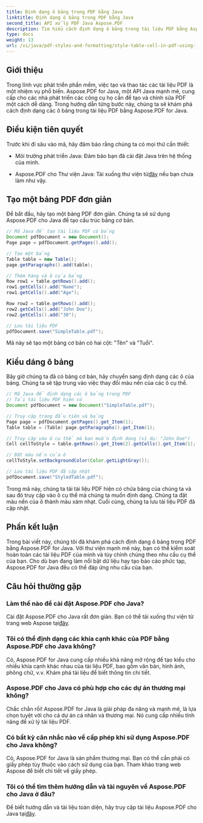 ```yaml
---
title: Định dạng ô bảng trong PDF bằng Java
linktitle: Định dạng ô bảng trong PDF bằng Java
second_title: API xử lý PDF Java Aspose.PDF
description: Tìm hiểu cách định dạng ô bảng trong tài liệu PDF bằng Aspose.PDF cho Java. Nâng cao ứng dụng Java của bạn với hướng dẫn từng bước này về tùy chỉnh PDF.
type: docs
weight: 13
url: /vi/java/pdf-styles-and-formatting/style-table-cell-in-pdf-using-java/
---
```


## Giới thiệu

Trong lĩnh vực phát triển phần mềm, việc tạo và thao tác các tài liệu PDF là một nhiệm vụ phổ biến. Aspose.PDF for Java, một API Java mạnh mẽ, cung cấp cho các nhà phát triển các công cụ họ cần để tạo và chỉnh sửa PDF một cách dễ dàng. Trong hướng dẫn từng bước này, chúng ta sẽ khám phá cách định dạng các ô bảng trong tài liệu PDF bằng Aspose.PDF for Java.

## Điều kiện tiên quyết

Trước khi đi sâu vào mã, hãy đảm bảo rằng chúng ta có mọi thứ cần thiết:

- Môi trường phát triển Java: Đảm bảo bạn đã cài đặt Java trên hệ thống của mình.

-  Aspose.PDF cho Thư viện Java: Tải xuống thư viện từ[đây](https://releases.aspose.com/pdf/java/) nếu bạn chưa làm như vậy.

## Tạo một bảng PDF đơn giản

Để bắt đầu, hãy tạo một bảng PDF đơn giản. Chúng ta sẽ sử dụng Aspose.PDF cho Java để tạo cấu trúc bảng cơ bản.

```java
// Mã Java để tạo tài liệu PDF có bảng
Document pdfDocument = new Document();
Page page = pdfDocument.getPages().add();

// Tạo một bảng
Table table = new Table();
page.getParagraphs().add(table);

// Thêm hàng và ô của bảng
Row row1 = table.getRows().add();
row1.getCells().add("Name");
row1.getCells().add("Age");

Row row2 = table.getRows().add();
row2.getCells().add("John Doe");
row2.getCells().add("30");

// Lưu tài liệu PDF
pdfDocument.save("SimpleTable.pdf");
```

Mã này sẽ tạo một bảng cơ bản có hai cột: "Tên" và "Tuổi".

## Kiểu dáng ô bảng

Bây giờ chúng ta đã có bảng cơ bản, hãy chuyển sang định dạng các ô của bảng. Chúng ta sẽ tập trung vào việc thay đổi màu nền của các ô cụ thể.

```java
// Mã Java để định dạng các ô bảng trong PDF
// Tải tài liệu PDF hiện có
Document pdfDocument = new Document("SimpleTable.pdf");

// Truy cập trang đầu tiên và bảng
Page page = pdfDocument.getPages().get_Item(1);
Table table = (Table) page.getParagraphs().get_Item(1);

// Truy cập vào ô cụ thể mà bạn muốn định dạng (ví dụ: "John Doe")
Cell cellToStyle = table.getRows().get_Item(2).getCells().get_Item(1);

// Đặt màu nền của ô
cellToStyle.setBackgroundColor(Color.getLightGray());

// Lưu tài liệu PDF đã cập nhật
pdfDocument.save("StyledTable.pdf");
```

Trong mã này, chúng ta tải tài liệu PDF hiện có chứa bảng của chúng ta và sau đó truy cập vào ô cụ thể mà chúng ta muốn định dạng. Chúng ta đặt màu nền của ô thành màu xám nhạt. Cuối cùng, chúng ta lưu tài liệu PDF đã cập nhật.

## Phần kết luận

Trong bài viết này, chúng tôi đã khám phá cách định dạng ô bảng trong PDF bằng Aspose.PDF for Java. Với thư viện mạnh mẽ này, bạn có thể kiểm soát hoàn toàn các tài liệu PDF của mình và tùy chỉnh chúng theo nhu cầu cụ thể của bạn. Cho dù bạn đang làm nổi bật dữ liệu hay tạo báo cáo phức tạp, Aspose.PDF for Java đều có thể đáp ứng nhu cầu của bạn.

## Câu hỏi thường gặp

### Làm thế nào để cài đặt Aspose.PDF cho Java?

Cài đặt Aspose.PDF cho Java rất đơn giản. Bạn có thể tải xuống thư viện từ trang web Aspose tại[đây](https://releases.aspose.com/pdf/java/).

### Tôi có thể định dạng các khía cạnh khác của PDF bằng Aspose.PDF cho Java không?

Có, Aspose.PDF for Java cung cấp nhiều khả năng mở rộng để tạo kiểu cho nhiều khía cạnh khác nhau của tài liệu PDF, bao gồm văn bản, hình ảnh, phông chữ, v.v. Khám phá tài liệu để biết thông tin chi tiết.

### Aspose.PDF cho Java có phù hợp cho các dự án thương mại không?

Chắc chắn rồi! Aspose.PDF for Java là giải pháp đa năng và mạnh mẽ, là lựa chọn tuyệt vời cho cả dự án cá nhân và thương mại. Nó cung cấp nhiều tính năng để xử lý tài liệu PDF.

### Có bất kỳ cân nhắc nào về cấp phép khi sử dụng Aspose.PDF cho Java không?

Có, Aspose.PDF for Java là sản phẩm thương mại. Bạn có thể cần phải có giấy phép tùy thuộc vào cách sử dụng của bạn. Tham khảo trang web Aspose để biết chi tiết về giấy phép.

### Tôi có thể tìm thêm hướng dẫn và tài nguyên về Aspose.PDF cho Java ở đâu?

 Để biết hướng dẫn và tài liệu toàn diện, hãy truy cập tài liệu Aspose.PDF cho Java tại[đây](https://reference.aspose.com/pdf/java/).